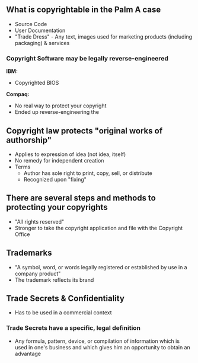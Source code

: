 ## What is copyrightable in the Palm A case
- Source Code
- User Documentation
- "Trade Dress" - Any text, images used for marketing products (including packaging) & services

### Copyright Software may be legally reverse-engineered
**IBM:**
- Copyrighted BIOS

**Compaq:**
- No real way to protect your copyright
- Ended up reverse-engineering the 

## Copyright law protects "original works of authorship"
- Applies to expression of idea (not idea, itself)
- No remedy for independent creation
- Terms
	- Author has sole right to print, copy, sell, or distribute
	- Recognized upon "fixing"

## There are several steps and methods to protecting your copyrights
- "All rights reserved"
- Stronger to take the copyright application and file with the Copyright Office

## Trademarks
- "A symbol, word, or words legally registered or established by use in a company product"
- The trademark reflects its brand

## Trade Secrets & Confidentiality
- Has to be used in a commercial context

### Trade Secrets have a specific, legal definition
- Any formula, pattern, device, or compilation of information which is used in one's business and which gives him an opportunity to obtain an advantage

